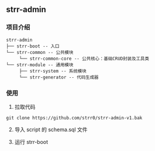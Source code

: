 ## strr-admin

### 项目介绍

```
strr-admin
├── strr-boot -- 入口
└── strr-common -- 公共模块
     └── strr-common-core -- 公共核心：基础CRUD封装及工具类
└── strr-module -- 通用模块
     ├── strr-system -- 系统模块
     └── strr-generator -- 代码生成器
```

### 使用

1. 拉取代码
```
git clone https://github.com/strr0/strr-admin-v1.bak
```

2. 导入 script 的 schema.sql 文件

3. 运行 strr-boot
